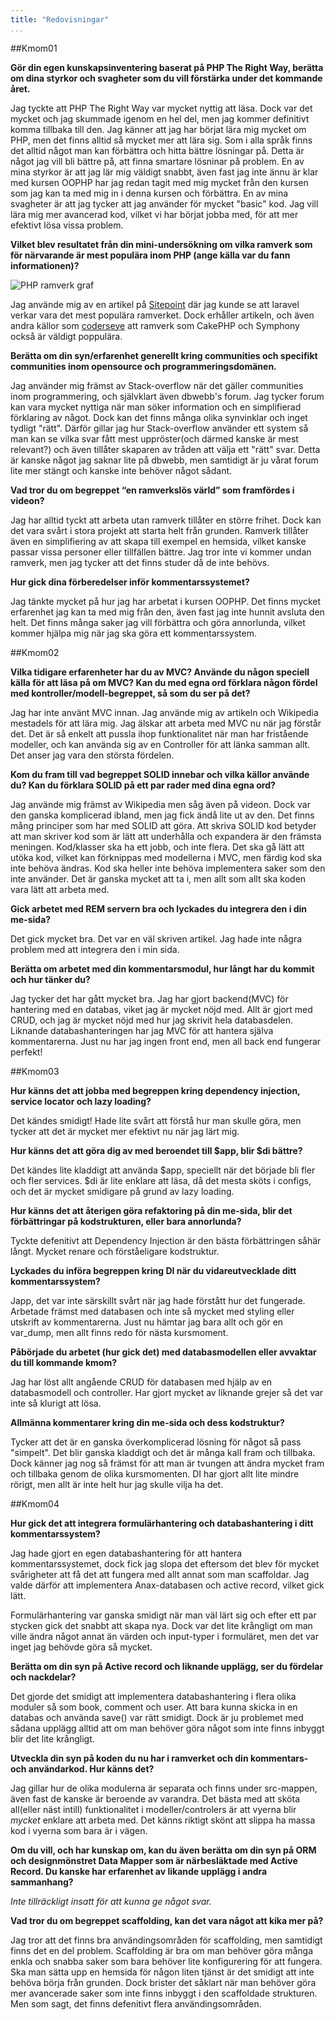 ```yaml
---
title: "Redovisningar"
...
```



##Kmom01

**Gör din egen kunskapsinventering baserat på PHP The Right Way, berätta om dina styrkor och svagheter som du vill förstärka under det kommande året.**

Jag tyckte att PHP The Right Way var mycket nyttig att läsa. Dock var det mycket och jag skummade igenom en hel del, men jag kommer definitivt komma tillbaka till den. Jag känner att jag har börjat lära mig mycket om PHP, men
det finns alltid så mycket mer att lära sig. Som i alla språk finns det alltid något man kan förbättra och hitta bättre lösningar på. Detta är något jag vill bli bättre på, att finna smartare lösninar på problem. En av mina styrkor är att jag lär mig väldigt snabbt, även fast jag inte ännu är klar med kursen OOPHP har jag redan tagit med mig mycket från den kursen som jag kan ta med mig in i denna kursen och förbättra. En av mina svagheter är att jag tycker att jag använder för mycket "basic" kod. Jag vill lära mig mer avancerad kod, vilket vi har börjat jobba med, för att mer efektivt lösa vissa problem.

**Vilket blev resultatet från din mini-undersökning om vilka ramverk som för närvarande är mest populära inom PHP (ange källa var du fann informationen)?**

<img class="meImg" src="cimage/img.php?src=frameworks.png&width=620" alt="PHP ramverk graf">

Jag använde mig av en artikel på  [Sitepoint](https://www.sitepoint.com/the-state-of-php-mvc-frameworks-in-2017/) där jag kunde se att laravel verkar vara det mest populära ramverket. Dock erhåller artikeln, och även andra källor som [coderseye](https://coderseye.com/best-php-frameworks-for-web-developers/) att ramverk som CakePHP och Symphony också är väldigt poppulära.

**Berätta om din syn/erfarenhet generellt kring communities och specifikt communities inom opensource och programmeringsdomänen.**

Jag använder mig främst av Stack-overflow när det gäller communities inom programmering, och självklart även dbwebb's forum. Jag tycker forum kan vara mycket nyttiga när man söker information och en simplifierad förklaring av något. Dock kan det finns många olika synvinklar och inget tydligt "rätt". Därför gillar jag hur Stack-overflow använder ett system så man kan se vilka svar fått mest uppröster(och därmed kanske är mest relevant?) och även tillåter skaparen av tråden att välja ett "rätt" svar. Detta är kanske något jag saknar lite på dbwebb, men samtidigt är ju vårat forum lite mer stängt och kanske inte behöver något sådant.

**Vad tror du om begreppet “en ramverkslös värld” som framfördes i videon?**

Jag har alltid tyckt att arbeta utan ramverk tillåter en större frihet. Dock kan det vara svårt i stora projekt att starta helt från grunden. Ramverk tillåter även en simplifiering av att skapa till exempel en hemsida, vilket kanske passar vissa personer eller tillfällen bättre. Jag tror inte vi kommer undan ramverk, men jag tycker att det finns studer då de inte behövs.

**Hur gick dina förberedelser inför kommentarssystemet?**

Jag tänkte mycket på hur jag har arbetat i kursen OOPHP. Det finns mycket erfarenhet jag kan ta med mig från den, även fast jag inte hunnit avsluta den helt. Det finns många saker jag vill förbättra och göra annorlunda, vilket kommer hjälpa mig när jag ska göra ett kommentarssystem.


##Kmom02

**Vilka tidigare erfarenheter har du av MVC? Använde du någon speciell källa för att läsa på om MVC? Kan du med egna ord förklara någon fördel med kontroller/modell-begreppet, så som du ser på det?**

Jag har inte använt MVC innan. Jag använde mig av artikeln och Wikipedia mestadels för
att lära mig. Jag älskar att arbeta med MVC nu när jag förstår det. Det är så enkelt
att pussla ihop funktionalitet när man har fristående modeller, och kan använda sig
av en Controller för att länka samman allt. Det anser jag vara den största fördelen.

**Kom du fram till vad begreppet SOLID innebar och vilka källor använde du? Kan du förklara SOLID på ett par rader med dina egna ord?**

Jag använde mig främst av Wikipedia men såg även på videon. Dock var den ganska komplicerad
ibland, men jag fick ändå lite ut av den. Det finns mång principer som har med SOLID att göra.
Att skriva SOLID kod betyder att man skriver kod som är lätt att underhålla och expandera
är den främsta meningen. Kod/klasser ska ha ett jobb, och inte flera. Det ska gå lätt
att utöka kod, vilket kan förknippas med modellerna i MVC, men färdig kod ska inte behöva
ändras. Kod ska heller inte behöva implementera saker som den inte använder. Det är ganska
mycket att ta i, men allt som allt ska koden vara lätt att arbeta med.

**Gick arbetet med REM servern bra och lyckades du integrera den i din me-sida?**

Det gick mycket bra. Det var en väl skriven artikel. Jag hade inte några problem
med att integrera den i min sida.


**Berätta om arbetet med din kommentarsmodul, hur långt har du kommit och hur tänker du?**

Jag tycker det har gått mycket bra. Jag har gjort backend(MVC) för hantering med en databas,
viket jag är mycket nöjd med. Allt är gjort med CRUD, och jag är mycket nöjd med hur jag skrivit
hela databasdelen. Liknande databashanteringen har jag MVC för att hantera själva kommentarerna.
Just nu har jag ingen front end, men all back end fungerar perfekt!

##Kmom03

**Hur känns det att jobba med begreppen kring dependency injection, service locator och lazy loading?**

Det kändes smidigt! Hade lite svårt att förstå hur man skulle göra, men tycker att det är
mycket mer efektivt nu när jag lärt mig.

**Hur känns det att göra dig av med beroendet till $app, blir $di bättre?**

Det kändes lite kladdigt att använda $app, speciellt när det började bli fler och fler
services. $di är lite enklare att läsa, då det mesta sköts i configs, och det är mycket
smidigare på grund av lazy loading.

**Hur känns det att återigen göra refaktoring på din me-sida, blir det förbättringar på kodstrukturen, eller bara annorlunda?**

Tyckte defenitivt att Dependency Injection är den bästa förbättringen såhär långt. Mycket renare
och förståeligare kodstruktur.

**Lyckades du införa begreppen kring DI när du vidareutvecklade ditt kommentarssystem?**

Japp, det var inte särskillt svårt när jag hade förstått hur det fungerade. Arbetade främst med
databasen och inte så mycket med styling eller utskrift av kommentarerna. Just nu hämtar jag
bara allt och gör en var_dump, men allt finns redo för nästa kursmoment.

**Påbörjade du arbetet (hur gick det) med databasmodellen eller avvaktar du till kommande kmom?**

Jag har löst allt angående CRUD för databasen med hjälp av en databasmodell och controller.
Har gjort mycket av liknande grejer så det var inte så klurigt att lösa.

**Allmänna kommentarer kring din me-sida och dess kodstruktur?**

Tycker att det är en ganska överkomplicerad lösning för något så pass "simpelt". Det blir ganska
kladdigt och det är många kall fram och tillbaka.
Dock känner jag nog så främst för att man är tvungen att ändra mycket fram och tillbaka
genom de olika kursmomenten. DI har gjort allt lite mindre rörigt, men allt är inte helt
hur jag skulle vilja ha det.

##Kmom04

**Hur gick det att integrera formulärhantering och databashantering i ditt kommentarssystem?**

Jag hade gjort en egen databashantering för att hantera kommentarssystemet, dock fick jag slopa det
eftersom det blev för mycket svårigheter att få det att fungera med allt annat som man scaffoldar.
Jag valde därför att implementera Anax-databasen och active record, vilket gick lätt.

Formulärhantering var ganska smidigt när man väl lärt sig och efter ett par stycken gick det snabbt
att skapa nya. Dock var det lite krångligt om man ville ändra något annat än värden och input-typer
i formuläret, men det var inget jag behövde göra så mycket.

**Berätta om din syn på Active record och liknande upplägg, ser du fördelar och nackdelar?**

Det gjorde det smidigt att implementera databashantering i flera olika moduler så som book,
comment och user. Att bara kunna skicka in en databas och använda save() var rätt smidigt.
Dock är ju problemet med sådana upplägg alltid att om man behöver göra något som inte finns
inbyggt blir det lite krångligt.

**Utveckla din syn på koden du nu har i ramverket och din kommentars- och användarkod. Hur känns det?**

Jag gillar hur de olika modulerna är separata och finns under src-mappen, även fast de kanske är beroende
av varandra. Det bästa med att sköta all(eller näst intill) funktionalitet i modeller/controlers är
att vyerna blir *mycket* enklare att arbeta med. Det känns riktigt skönt att slippa ha massa kod i vyerna
som bara är i vägen.

**Om du vill, och har kunskap om, kan du även berätta om din syn på ORM och designmönstret Data Mapper som är närbesläktade med Active Record.
Du kanske har erfarenhet av likande upplägg i andra sammanhang?**

*Inte tillräckligt insatt för att kunna ge något svar.*

**Vad tror du om begreppet scaffolding, kan det vara något att kika mer på?**

Jag tror att det finns bra användingsområden för scaffolding, men samtidigt finns det en del problem.
Scaffolding är bra om man behöver göra många enkla och snabba saker som bara behöver lite konfigurering
för att fungera. Ska man sätta upp en hemsida för någon liten tjänst är det smidigt att inte behöva börja
från grunden. Dock brister det såklart när man behöver göra mer avancerade saker som inte finns inbyggt i
den scaffoldade strukturen. Men som sagt, det finns defenitivt flera användingsområden.
